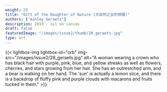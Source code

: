 ```yaml
---
weight: 29
title: "Gift of the Daughter of Nature (大自然之女的馈赠)"
authors: ["Ashley Geraets"]
description: 2019 - oil on canvas
draft: false
featuredImage: "/images/issue2/thumb/28_geraets.jpg"
type: art
---
```


{{< lightbox-img lightbox-id="orb" img-src="/images/issue2/28_geraets.jpg" alt="A woman wearing a crown who has black hair with purple, pink, blue, and yellow streaks as well as flowers, cherries, and stars growing from her hair. She has an outrestched arm, and a bear is walking on her hand. The 'sun' is actually a lemon slice, and there is a backdrop of fluffy pink and purple clouds with macarons and fruits tucked in them." >}}
